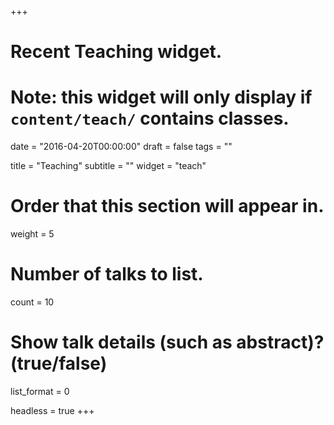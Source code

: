 +++
# Recent Teaching widget.
# Note: this widget will only display if `content/teach/` contains classes.

date = "2016-04-20T00:00:00"
draft = false
tags = ""

title = "Teaching"
subtitle = ""
widget = "teach"

# Order that this section will appear in.
weight = 5

# Number of talks to list.
count = 10

# Show talk details (such as abstract)? (true/false)
list_format = 0

headless = true
+++

